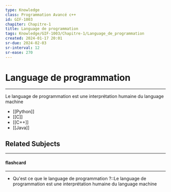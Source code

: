 ```yaml
---
type: Knowledge
class: Programmation Avancé c++
id: GIF-1003
chapiter: Chapitre-1
title: Language de programmation
tags: Knowledge/GIF-1003/Chapitre-1/Language_de_programmation
created: 2024-01-17 20:01
sr-due: 2024-02-03
sr-interval: 12
sr-ease: 270
---
```

# Language de programmation
----
Le language de programmation est une interprétation humaine du language machine

- [[Python]]
- [[C]]
- [[C++]]
- [[Java]]

## Related Subjects
----
#### flashcard 
----
- Qu'est ce que le language de programmation ?::Le language de programmation est une interprétation humaine du language machine
<!--SR:!2024-02-25,23,270-->